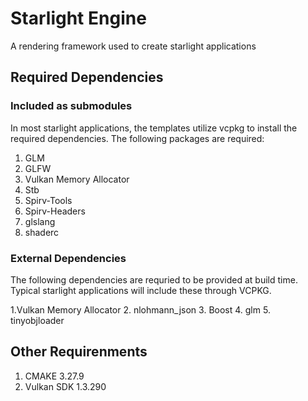 # Starlight Engine

A rendering framework used to create starlight applications

## Required Dependencies

### Included as submodules
In most starlight applications, the templates utilize vcpkg to install the required dependencies.
The following packages are required:

1. GLM
2. GLFW
3. Vulkan Memory Allocator
4. Stb
5. Spirv-Tools
6. Spirv-Headers
7. glslang
8. shaderc

### External Dependencies
The following dependencies are requried to be provided at build time. Typical starlight applications will include these through VCPKG.

1.Vulkan Memory Allocator
2. nlohmann_json
3. Boost
4. glm
5. tinyobjloader

## Other Requirenments

1. CMAKE 3.27.9
2. Vulkan SDK 1.3.290
